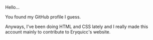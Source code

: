 Hello...

You found my GitHub profile I guess.

Anyways, I've been doing HTML and CSS lately and I really made this account mainly to contribute to Eryquicc's website.
